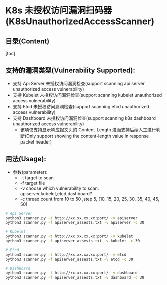# K8s 未授权访问漏洞扫码器(K8sUnauthorizedAccessScanner)
## 目录(Content)
[toc]

## 支持的漏洞类型(Vulnerability Supported): 
+ 支持 Api Server 未授权访问漏洞检查(support scanning api server unauthorized access vulnerability)
+ 支持 Kubelet 未授权访问漏洞检查(support scanning kubelet unauthorized access vulnerability)
+ 支持 Etcd 未授权访问漏洞检查(support scanning etcd unauthorized access vulnerability)
+ 支持 Dashboard 未授权访问漏洞检查(support scanning k8s dashboard unauthorized access vulnerability)
  + 该项仅支持显示响应报文头的 Content-Length 进而支持后续人工进行判断(Only support showing the content-length value in response packet header)
 
## 用法(Usage): 
+ 参数(parameter):
  + -t   target to scan
  + -f   target file
  + -v   choose which vulnerability to scan: apiserver,kubelet,etcd,dashboard?
  + -c   thread count from 10 to 50 ,step 5, \[10, 15, 20, 25, 30, 35, 40, 45, 50\]
  
```bash
# Api Server
python3 scanner.py -t http://xx.xx.xx.xx:port/ -v apiserver
python3 scanner.py -f apiserver_assests.txt -v apiserver -c 30

# Kubelet
python3 scanner.py -t http://xx.xx.xx.xx:port/ -v kubelet
python3 scanner.py -f apiserver_assests.txt -v kubelet -c 30

# Etcd
python3 scanner.py -t http://xx.xx.xx.xx:port/ -v etcd
python3 scanner.py -f apiserver_assests.txt -v etcd -c 30

# Dashboard
python3 scanner.py -t http://xx.xx.xx.xx:port/ -v dashboard
python3 scanner.py -f apiserver_assests.txt -v dashboard -c 30
```
